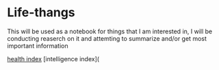 # Life-thangs
This will be used as a notebook for things that I am interested in, I will be conducting reaserch on it and attemting to summarize and/or get most important information

[health index](health/index)
[intelligence  index](
